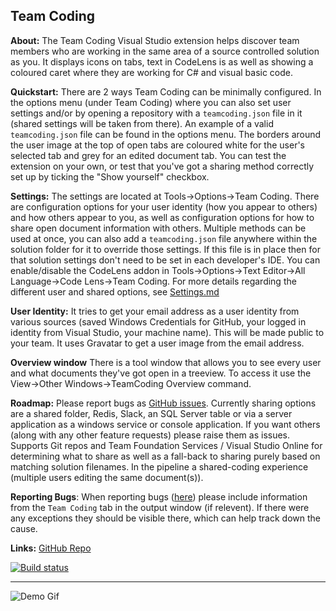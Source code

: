 Team Coding
--

**About:** The Team Coding Visual Studio extension helps discover team members who are working in the same area of a source controlled solution as you. It displays icons on tabs, text in CodeLens is as well as showing a coloured caret where they are working for C# and visual basic code.

**Quickstart:** There are 2 ways Team Coding can be minimally configured.
In the options menu (under Team Coding) where you can also set user settings and/or
by opening a repository with a `teamcoding.json` file in it (shared settings will be taken from there).
An example of a valid `teamcoding.json` file can be found in the options menu.
The borders around the user image at the top of open tabs are coloured white for the user's selected tab and grey for an edited document tab.
You can test the extension on your own, or test that you've got a sharing method correctly set up by ticking the "Show yourself" checkbox.

**Settings:** The settings are located at Tools->Options->Team Coding.
There are configuration options for your user identity (how you appear to others) and how others appear to you, as well as configuration options for how to share open document information with others.
Multiple methods can be used at once, you can also add a `teamcoding.json` file anywhere within the solution folder for it to override those settings.
If this file is in place then for that solution settings don't need to be set in each developer's IDE.
You can enable/disable the CodeLens addon in Tools->Options->Text Editor->All Language->Code Lens->Team Coding.
For more details regarding the different user and shared options, see [Settings.md](https://github.com/georgeduckett/TeamCoding/blob/master/Settings.md)

**User Identity:** It tries to get your email address as a user identity from various sources (saved Windows Credentials for GitHub, your logged in identity from Visual Studio, your machine name).
This will be made public to your team. It uses Gravatar to get a user image from the email address.

**Overview window** There is a tool window that allows you to see every user and what documents they've got open in a treeview. To access it use the View->Other Windows->TeamCoding Overview command.

**Roadmap:** Please report bugs as [GitHub issues](https://github.com/georgeduckett/TeamCoding/issues).
Currently sharing options are a shared folder, Redis, Slack, an SQL Server table or via a server application as a windows service or console application. If you want others (along with any other feature requests) please raise them as issues. Supports Git repos and Team Foundation Services / Visual Studio Online for determining what to share as well as a fall-back to sharing purely based on matching solution filenames. In the pipeline a shared-coding experience (multiple users editing the same document(s)).

**Reporting Bugs**: When reporting bugs ([here](https://github.com/georgeduckett/TeamCoding/issues)) please include information from the `Team Coding` tab in the output window (if relevent). If there were any exceptions they should be visible there, which can help track down the cause.

**Links:** [GitHub Repo](https://github.com/georgeduckett/TeamCoding/)

[![Build status](https://ci.appveyor.com/api/projects/status/vqgmu9893sxn3p7m?svg=true)](https://ci.appveyor.com/project/georgeduckett/teamcoding)

---

![Demo Gif](http://i.giphy.com/3oz8xNb3MTsqzn67za.gif)